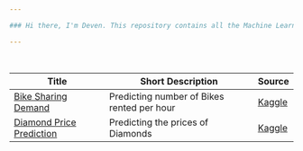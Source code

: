 ```yaml
---

### Hi there, I'm Deven. This repository contains all the Machine Learning Case Studies I have completed 

---
```


<br/>

| Title  | Short Description | Source |
| --------  | ------------------- | --------------------- |
| [Bike Sharing Demand](https://github.com/deven740/machine_learning_projects/tree/master/Bike%20Sharing%20Demand) | Predicting number of Bikes rented per hour | [Kaggle](https://www.kaggle.com/c/bike-sharing-demand) | 
| [Diamond Price Prediction](https://github.com/deven740/machine_learning_projects/tree/master/Diamond%20Price%20Prediction) | Predicting the prices of Diamonds | [Kaggle](https://www.kaggle.com/shivam2503/diamonds) | 


